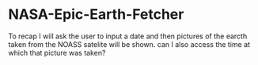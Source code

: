 # NASA-Epic-Earth-Fetcher

To recap I will ask the user to input a date and then pictures of the earcth taken from the NOASS satelite will be shown. can I also access the time at which that picture was taken?
